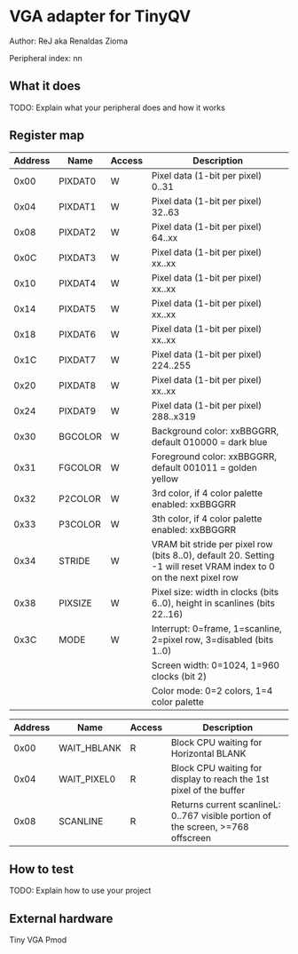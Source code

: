 <!---

This file is used to generate your project datasheet. Please fill in the information below and delete any unused
sections.

The peripheral index is the number TinyQV will use to select your peripheral.  You will pick a free
slot when raising the pull request against the main TinyQV repository, and can fill this in then.  You
also need to set this value as the PERIPHERAL_NUM in your test script.

You can also include images in this folder and reference them in the markdown. Each image must be less than
512 kb in size, and the combined size of all images must be less than 1 MB.
-->

# VGA adapter for TinyQV

Author: ReJ aka Renaldas Zioma

Peripheral index: nn

## What it does

TODO: Explain what your peripheral does and how it works

## Register map

| Address | Name    | Access | Description                                                      |
|---------|---------|--------|------------------------------------------------------------------|
| 0x00    | PIXDAT0 | W      | Pixel data (1-bit per pixel)   0..31                             |
| 0x04    | PIXDAT1 | W      | Pixel data (1-bit per pixel)  32..63                             |
| 0x08    | PIXDAT2 | W      | Pixel data (1-bit per pixel)  64..xx                             |
| 0x0C    | PIXDAT3 | W      | Pixel data (1-bit per pixel)  xx..xx                             |
| 0x10    | PIXDAT4 | W      | Pixel data (1-bit per pixel)  xx..xx                             |
| 0x14    | PIXDAT5 | W      | Pixel data (1-bit per pixel)  xx..xx                             |
| 0x18    | PIXDAT6 | W      | Pixel data (1-bit per pixel)  xx..xx                       		|
| 0x1C    | PIXDAT7 | W      | Pixel data (1-bit per pixel) 224..255                            |
| 0x20    | PIXDAT8 | W      | Pixel data (1-bit per pixel)  xx..xx                             |
| 0x24    | PIXDAT9 | W      | Pixel data (1-bit per pixel) 288..x319                           |
| 0x30	  | BGCOLOR | W	     | Background color: xxBBGGRR, default 010000 = dark blue			|
| 0x31	  | FGCOLOR	| W		 | Foreground color: xxBBGGRR, default 001011 = golden yellow		|
| 0x32	  | P2COLOR	| W		 | 3rd color, if 4 color palette enabled: xxBBGGRR |
| 0x33	  | P3COLOR	| W		 | 3th color, if 4 color palette enabled: xxBBGGRR |
| 0x34	  | STRIDE	| W		 | VRAM bit stride per pixel row (bits 8..0), default 20. Setting -1 will reset VRAM index to 0 on the next pixel row |
| 0x38	  | PIXSIZE	| W		 | Pixel size: width in clocks (bits 6..0), height in scanlines (bits 22..16) |
| 0x3C	  | MODE	| W		 | Interrupt: 0=frame, 1=scanline, 2=pixel row, 3=disabled (bits 1..0) |
|    	  |     	|  		 | Screen width: 0=1024, 1=960 clocks (bit 2) |
|		  |         |        | Color mode: 0=2 colors, 1=4 color palette |

| Address | Name        | Access | Description                                                  |
|---------|-------------|--------|--------------------------------------------------------------|
| 0x00    | WAIT_HBLANK | R      | Block CPU waiting for Horizontal BLANK                       |
| 0x04    | WAIT_PIXEL0 | R      | Block CPU waiting for display to reach the 1st pixel of the buffer |
| 0x08    | SCANLINE    | R      | Returns current scanlineL: 0..767 visible portion of the screen, >=768 offscreen |

## How to test

TODO: Explain how to use your project

## External hardware

Tiny VGA Pmod
